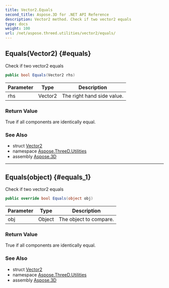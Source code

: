 ```yaml
---
title: Vector2.Equals
second_title: Aspose.3D for .NET API Reference
description: Vector2 method. Check if two vector2 equals
type: docs
weight: 100
url: /net/aspose.threed.utilities/vector2/equals/
---
```

## Equals(Vector2) {#equals}

Check if two vector2 equals

```csharp
public bool Equals(Vector2 rhs)
```

| Parameter | Type | Description |
| --- | --- | --- |
| rhs | Vector2 | The right hand side value. |

### Return Value

True if all components are identically equal.

### See Also

* struct [Vector2](../)
* namespace [Aspose.ThreeD.Utilities](../../vector2/)
* assembly [Aspose.3D](../../../)

---

## Equals(object) {#equals_1}

Check if two vector2 equals

```csharp
public override bool Equals(object obj)
```

| Parameter | Type | Description |
| --- | --- | --- |
| obj | Object | The object to compare. |

### Return Value

True if all components are identically equal.

### See Also

* struct [Vector2](../)
* namespace [Aspose.ThreeD.Utilities](../../vector2/)
* assembly [Aspose.3D](../../../)


